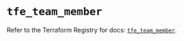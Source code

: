 # `tfe_team_member`

Refer to the Terraform Registry for docs: [`tfe_team_member`](https://registry.terraform.io/providers/hashicorp/tfe/0.65.1/docs/resources/team_member).
